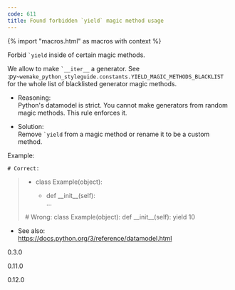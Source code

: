 ```yaml
---
code: 611
title: Found forbidden `yield` magic method usage
---
```


{% import "macros.html" as macros with context %}

Forbid `` `yield `` inside of certain magic methods.

We allow to make `` `__iter__ `` a generator. See
:py`~wemake_python_styleguide.constants.YIELD_MAGIC_METHODS_BLACKLIST`
for the whole list of blacklisted generator magic methods.

  - Reasoning:  
    Python's datamodel is strict. You cannot make generators from random
    magic methods. This rule enforces it.

  - Solution:  
    Remove `` `yield `` from a magic method or rename it to be a custom
    method.

Example:

    # Correct:

>   - class Example(object):
>     
>       - def \_\_init\_\_(self):  
>         ...
> 
> \# Wrong: class Example(object): def \_\_init\_\_(self): yield 10

  - See also:  
    <https://docs.python.org/3/reference/datamodel.html>

<div class="versionadded">

0.3.0

</div>

<div class="versionchanged">

0.11.0

</div>

<div class="versionchanged">

0.12.0

</div>